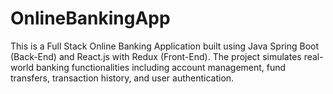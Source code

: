 # OnlineBankingApp
This is a Full Stack Online Banking Application built using Java Spring Boot (Back-End) and React.js with Redux (Front-End). The project simulates real-world banking functionalities including account management, fund transfers, transaction history, and user authentication.
